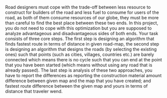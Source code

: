 Road designers must cope with the trade-off between less resource to construct for
builders of the road and less fuel to consume for users of the road, as both of them consume
resources of our globe, they must be more than careful to find the best place between these
two ends.
In this project, you do not need to cope with this optimization but you are supposed to
analyze advantageous and disadvantageous sides of both ends. Your task consists of three core
steps. The first step is designing an algorithm that finds fastest route in terms of distance in
given road-map, the second step is designing an algorithm that designs the roads (by selecting
the existing ones) such that points (such as cities, villages, countries etc.) are barely connected
which means there is no cycle such that you can end at the point that you have been started
(which means without using any road that is already passed). The last step is analysis of
these two approaches, you have to report the differences as reporting the construction material
amount difference between given map and the map that you have created; and fastest route
difference between the given map and yours in terms of distance that traveler wend.
